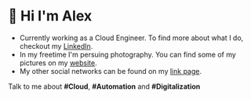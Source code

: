 # 👋 Hi I'm Alex

- Currently working as a Cloud Engineer. To find more about what I do, checkout my [LinkedIn](https://www.linkedin.com/in/alexander-giagoulas/).
- In my freetime I'm persuing photography. You can find some of my pictures on my [website](https://www.giagoulas.com).
- My other social networks can be found on my [link page](https://giagoulas.com/links).

Talk to me about **#Cloud**, **#Automation** and **#Digitalization**

